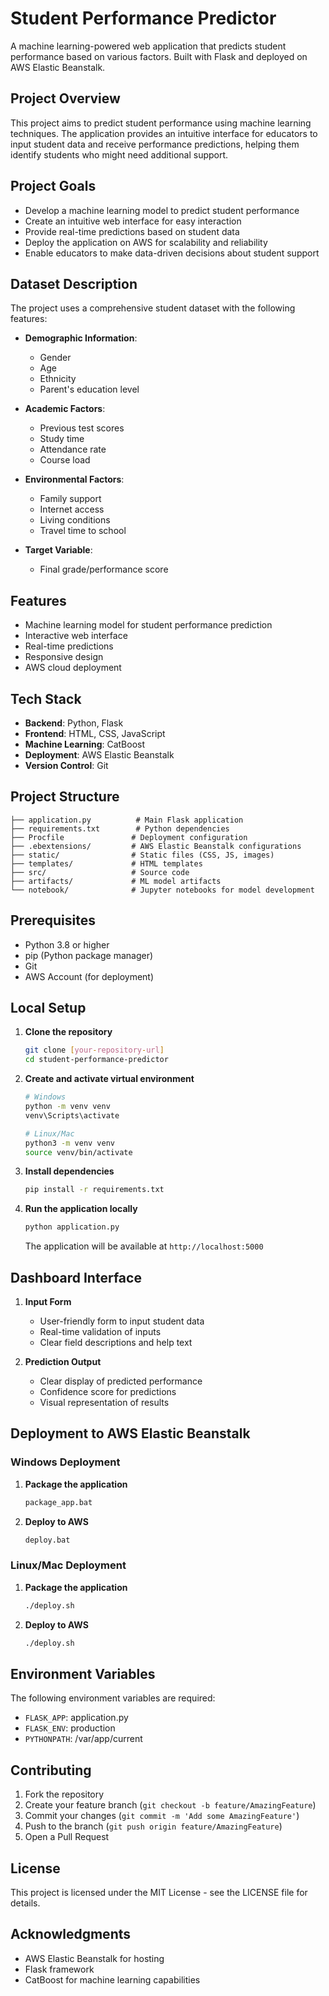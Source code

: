 # Student Performance Predictor

A machine learning-powered web application that predicts student performance based on various factors. Built with Flask and deployed on AWS Elastic Beanstalk.

## Project Overview

This project aims to predict student performance using machine learning techniques. The application provides an intuitive interface for educators to input student data and receive performance predictions, helping them identify students who might need additional support.

## Project Goals

- Develop a machine learning model to predict student performance
- Create an intuitive web interface for easy interaction
- Provide real-time predictions based on student data
- Deploy the application on AWS for scalability and reliability
- Enable educators to make data-driven decisions about student support

## Dataset Description

The project uses a comprehensive student dataset with the following features:

- **Demographic Information**:
  - Gender
  - Age
  - Ethnicity
  - Parent's education level

- **Academic Factors**:
  - Previous test scores
  - Study time
  - Attendance rate
  - Course load

- **Environmental Factors**:
  - Family support
  - Internet access
  - Living conditions
  - Travel time to school

- **Target Variable**:
  - Final grade/performance score

## Features

- Machine learning model for student performance prediction
- Interactive web interface
- Real-time predictions
- Responsive design
- AWS cloud deployment

## Tech Stack

- **Backend**: Python, Flask
- **Frontend**: HTML, CSS, JavaScript
- **Machine Learning**: CatBoost
- **Deployment**: AWS Elastic Beanstalk
- **Version Control**: Git

## Project Structure

```
├── application.py          # Main Flask application
├── requirements.txt        # Python dependencies
├── Procfile               # Deployment configuration
├── .ebextensions/         # AWS Elastic Beanstalk configurations
├── static/                # Static files (CSS, JS, images)
├── templates/             # HTML templates
├── src/                   # Source code
├── artifacts/             # ML model artifacts
└── notebook/              # Jupyter notebooks for model development
```

## Prerequisites

- Python 3.8 or higher
- pip (Python package manager)
- Git
- AWS Account (for deployment)

## Local Setup

1. **Clone the repository**
   ```bash
   git clone [your-repository-url]
   cd student-performance-predictor
   ```

2. **Create and activate virtual environment**
   ```bash
   # Windows
   python -m venv venv
   venv\Scripts\activate

   # Linux/Mac
   python3 -m venv venv
   source venv/bin/activate
   ```

3. **Install dependencies**
   ```bash
   pip install -r requirements.txt
   ```

4. **Run the application locally**
   ```bash
   python application.py
   ```
   The application will be available at `http://localhost:5000`

## Dashboard Interface

1. **Input Form**
   - User-friendly form to input student data
   - Real-time validation of inputs
   - Clear field descriptions and help text

2. **Prediction Output**
   - Clear display of predicted performance
   - Confidence score for predictions
   - Visual representation of results

## Deployment to AWS Elastic Beanstalk

### Windows Deployment

1. **Package the application**
   ```bash
   package_app.bat
   ```

2. **Deploy to AWS**
   ```bash
   deploy.bat
   ```

### Linux/Mac Deployment

1. **Package the application**
   ```bash
   ./deploy.sh
   ```

2. **Deploy to AWS**
   ```bash
   ./deploy.sh
   ```

## Environment Variables

The following environment variables are required:

- `FLASK_APP`: application.py
- `FLASK_ENV`: production
- `PYTHONPATH`: /var/app/current

## Contributing

1. Fork the repository
2. Create your feature branch (`git checkout -b feature/AmazingFeature`)
3. Commit your changes (`git commit -m 'Add some AmazingFeature'`)
4. Push to the branch (`git push origin feature/AmazingFeature`)
5. Open a Pull Request

## License

This project is licensed under the MIT License - see the LICENSE file for details.

## Acknowledgments

- AWS Elastic Beanstalk for hosting
- Flask framework
- CatBoost for machine learning capabilities
